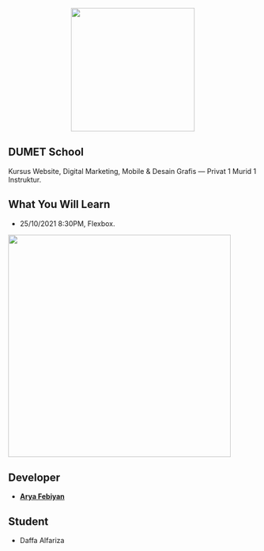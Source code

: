 <p align="center"><a href="https://dumetschool.com" target="_blank"><img src="https://www.aryafebiyan.com/logo-dumet-school.svg" width="250"></a></p>

## DUMET School

Kursus Website, Digital Marketing, Mobile & Desain Grafis — Privat 1 Murid 1 Instruktur.

## What You Will Learn
- 25/10/2021 8:30PM, Flexbox.

<p><a href="https://dumetschool.com" target="_blank"><img src="https://www.aryafebiyan.com/images-github/flexbox.png" width="450"></a></p>

## Developer

- **[Arya Febiyan](https://aryafebiyan.com/)**

## Student
- Daffa Alfariza
